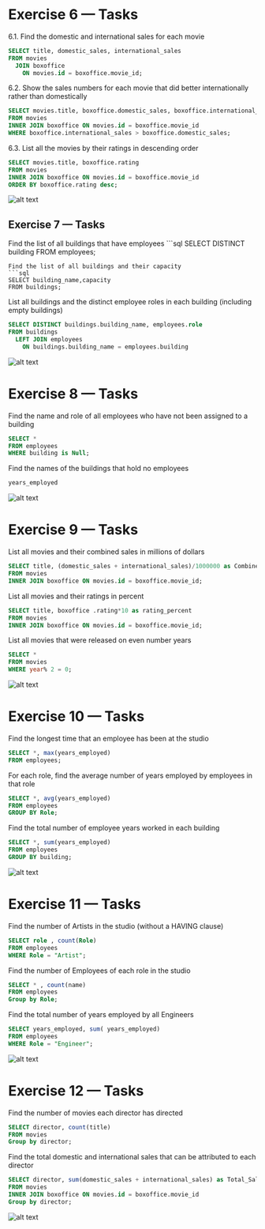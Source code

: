 # Exercise 6 — Tasks

6.1. Find the domestic and international sales for each movie

```sql
SELECT title, domestic_sales, international_sales
FROM movies
  JOIN boxoffice
    ON movies.id = boxoffice.movie_id;
```

6.2. Show the sales numbers for each movie that did better internationally rather than domestically

```sql
SELECT movies.title, boxoffice.domestic_sales, boxoffice.international_sales
FROM movies
INNER JOIN boxoffice ON movies.id = boxoffice.movie_id
WHERE boxoffice.international_sales > boxoffice.domestic_sales;
```

6.3. List all the movies by their ratings in descending order

```sql
SELECT movies.title, boxoffice.rating
FROM movies
INNER JOIN boxoffice ON movies.id = boxoffice.movie_id
ORDER BY boxoffice.rating desc;
```

![alt text](image.png)

## Exercise 7 — Tasks

Find the list of all buildings that have employees ```sql
SELECT DISTINCT building FROM employees;

````
Find the list of all buildings and their capacity
```sql
SELECT building_name,capacity
FROM buildings;
````

List all buildings and the distinct employee roles in each building (including empty buildings)

```sql
SELECT DISTINCT buildings.building_name, employees.role
FROM buildings
  LEFT JOIN employees
    ON buildings.building_name = employees.building
```

![alt text](image-2.png)

# Exercise 8 — Tasks

Find the name and role of all employees who have not been assigned to a building

```sql
SELECT *
FROM employees
WHERE building is Null;
```

Find the names of the buildings that hold no employees

```sql
years_employed
```

![alt text](image-3.png)

# Exercise 9 — Tasks

List all movies and their combined sales in millions of dollars

```sql
SELECT title, (domestic_sales +	international_sales)/1000000 as Combined_Sales
FROM movies
INNER JOIN boxoffice ON movies.id = boxoffice.movie_id;
```

List all movies and their ratings in percent

```sql
SELECT title, boxoffice .rating*10 as rating_percent
FROM movies
INNER JOIN boxoffice ON movies.id = boxoffice.movie_id;
```

List all movies that were released on even number years

```sql
SELECT *
FROM movies
WHERE year% 2 = 0;
```

![alt text](image-4.png)

# Exercise 10 — Tasks

Find the longest time that an employee has been at the studio

```sql
SELECT *, max(years_employed)
FROM employees;
```

For each role, find the average number of years employed by employees in that role

```sql
SELECT *, avg(years_employed)
FROM employees
GROUP BY Role;
```

Find the total number of employee years worked in each building

```sql
SELECT *, sum(years_employed)
FROM employees
GROUP BY building;
```

![alt text](image-5.png)

# Exercise 11 — Tasks

Find the number of Artists in the studio (without a HAVING clause)

```sql
SELECT role , count(Role)
FROM employees
WHERE Role = "Artist";
```

Find the number of Employees of each role in the studio

```sql
SELECT * , count(name)
FROM employees
Group by Role;
```

Find the total number of years employed by all Engineers

```sql
SELECT years_employed, sum(	years_employed)
FROM employees
WHERE Role = "Engineer";
```

![alt text](image-6.png)

# Exercise 12 — Tasks

Find the number of movies each director has directed

```sql
SELECT director, count(title)
FROM movies
Group by director;
```

Find the total domestic and international sales that can be attributed to each director

```sql
SELECT director, sum(domestic_sales + international_sales) as Total_Sales
FROM movies
INNER JOIN boxoffice ON movies.id = boxoffice.movie_id
Group by director;
```

![alt text](image-7.png)

```sql

```
